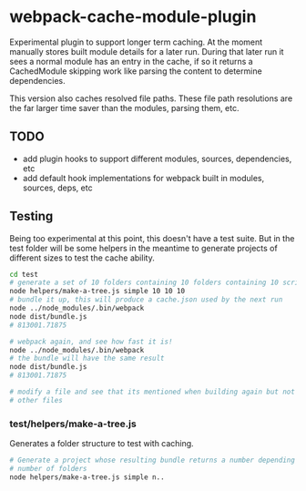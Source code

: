 # webpack-cache-module-plugin

Experimental plugin to support longer term caching. At the moment manually stores built module details for a later run. During that later run it sees a normal module has an entry in the cache, if so it returns a CachedModule skipping work like parsing the content to determine dependencies.

This version also caches resolved file paths. These file path resolutions are the far larger time saver than the modules, parsing them, etc.

## TODO

- add plugin hooks to support different modules, sources, dependencies, etc
- add default hook implementations for webpack built in modules, sources, deps, etc

## Testing

Being too experimental at this point, this doesn't have a test suite. But in the test folder will be some helpers in the meantime to generate projects of different sizes to test the cache ability.

```sh
cd test
# generate a set of 10 folders containing 10 folders containing 10 scripts
node helpers/make-a-tree.js simple 10 10 10
# bundle it up, this will produce a cache.json used by the next run
node ../node_modules/.bin/webpack
node dist/bundle.js
# 813001.71875

# webpack again, and see how fast it is!
node ../node_modules/.bin/webpack
# the bundle will have the same result
node dist/bundle.js
# 813001.71875

# modify a file and see that its mentioned when building again but not the
# other files
```

### test/helpers/make-a-tree.js

Generates a folder structure to test with caching.

```sh
# Generate a project whose resulting bundle returns a number depending on the
# number of folders
node helpers/make-a-tree.js simple n..
```
